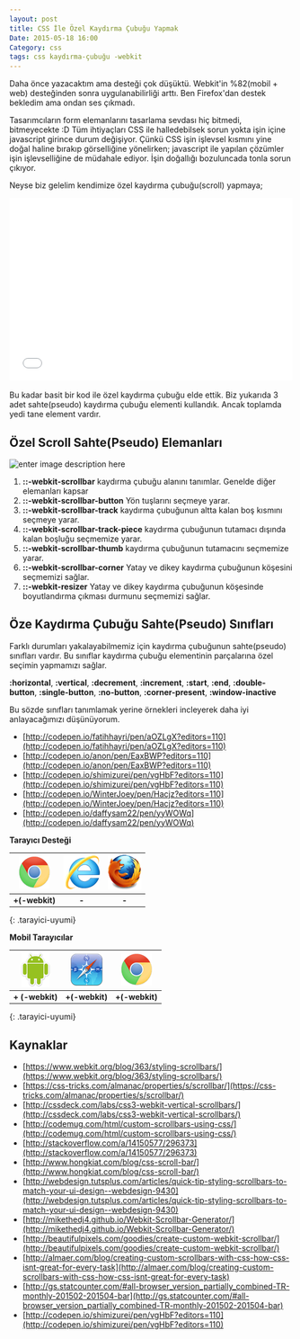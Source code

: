 ```yaml
---
layout: post
title: CSS İle Özel Kaydırma Çubuğu Yapmak
Date: 2015-05-18 16:00
Category: css
tags: css kaydırma-çubuğu -webkit
---
```


Daha önce yazacaktım ama desteği çok düşüktü. Webkit'in %82(mobil + web) desteğinden sonra uygulanabilirliği arttı. Ben Firefox'dan destek bekledim ama ondan ses çıkmadı. 

Tasarımcıların form elemanlarını tasarlama sevdası hiç bitmedi, bitmeyecekte :D Tüm ihtiyaçları CSS ile halledebilsek sorun yokta işin içine javascript girince durum değişiyor. Çünkü CSS işin işlevsel kısmını yine doğal haline bırakıp görselliğine yönelirken; javascript ile yapılan çözümler işin işlevselliğine de müdahale ediyor. İşin doğallığı bozuluncada tonla sorun çıkıyor.

Neyse biz gelelim kendimize özel kaydırma çubuğu(scroll) yapmaya;

<iframe height='325' scrolling='no' src='//codepen.io/fatihhayri/embed/JdYOMJ/?height=325&theme-id=13521' frameborder='no' allowtransparency='true' allowfullscreen='true' style='width: 100%;'>
</iframe>

Bu kadar basit bir kod ile özel kaydırma çubuğu elde ettik. Biz yukarıda 3 adet sahte(pseudo) kaydırma çubuğu elementi kullandık. Ancak toplamda yedi tane element vardır.

## Özel Scroll Sahte(Pseudo) Elemanları

![enter image description here](http://fatihhayrioglu.com/images/scrollbar_map_webkit.gif)

 1. **::-webkit-scrollbar** kaydırma çubuğu alanını tanımlar. Genelde diğer elemanları kapsar 
 2. **::-webkit-scrollbar-button** Yön tuşlarını seçmeye yarar.
 3. **::-webkit-scrollbar-track** kaydırma çubuğunun altta kalan boş kısmını seçmeye yarar.
 4. **::-webkit-scrollbar-track-piece** kaydırma çubuğunun tutamacı dışında kalan boşluğu seçmemize yarar.
 5. **::-webkit-scrollbar-thumb** kaydırma çubuğunun tutamacını seçmemize yarar.
 6. **::-webkit-scrollbar-corner** Yatay ve dikey kaydırma çubuğunun köşesini seçmemizi sağlar.
 7. **::-webkit-resizer** Yatay ve dikey kaydırma çubuğunun köşesinde boyutlandırma çıkması durmunu seçmemizi sağlar. 
 
## Öze Kaydırma Çubuğu Sahte(Pseudo) Sınıfları

Farklı durumları yakalayabilmemiz için kaydırma çubuğunun sahte(pseudo) sınıfları vardır. Bu sınıflar kaydırma çubuğu elementinin parçalarına özel seçimin yapmamızı sağlar.

**:horizontal**, **:vertical**, **:decrement**, **:increment**, **:start**, **:end**, **:double-button**, **:single-button**, **:no-button**, **:corner-present**, **:window-inactive**

Bu sözde sınıfları tanımlamak yerine örnekleri incleyerek daha iyi anlayacağımızı düşünüyorum. 

 - [http://codepen.io/fatihhayri/pen/aOZLgX?editors=110](http://codepen.io/fatihhayri/pen/aOZLgX?editors=110)
 - [http://codepen.io/anon/pen/EaxBWP?editors=110](http://codepen.io/anon/pen/EaxBWP?editors=110)
 - [http://codepen.io/shimizurei/pen/vgHbF?editors=110](http://codepen.io/shimizurei/pen/vgHbF?editors=110)
 - [http://codepen.io/WinterJoey/pen/Hacjz?editors=110](http://codepen.io/WinterJoey/pen/Hacjz?editors=110)
 - [http://codepen.io/daffysam22/pen/yyWOWq](http://codepen.io/daffysam22/pen/yyWOWq)


**Tarayıcı Desteği**

|![Chrome][chrome]|![explorer][explorer]|![Firefox][firefox]|
|:-----------------:|:---------------:|:-------------------:|
|**+(-webkit)**|**-**|**-**|
{: .tarayici-uyumi}

**Mobil Tarayıcılar**

|![Android][android] | ![Mobil Safari][msafari] | ![Chrome][chrome] |
|:------------------------:|:----------------------:|:-------------------:|
|**+ (-webkit)**|**+(-webkit)**|**+(-webkit)**|
{: .tarayici-uyumi}

## Kaynaklar

 - [https://www.webkit.org/blog/363/styling-scrollbars/](https://www.webkit.org/blog/363/styling-scrollbars/)
 - [https://css-tricks.com/almanac/properties/s/scrollbar/](https://css-tricks.com/almanac/properties/s/scrollbar/)
 - [http://cssdeck.com/labs/css3-webkit-vertical-scrollbars/](http://cssdeck.com/labs/css3-webkit-vertical-scrollbars/)
 - [http://codemug.com/html/custom-scrollbars-using-css/](http://codemug.com/html/custom-scrollbars-using-css/)
 - [http://stackoverflow.com/a/14150577/296373](http://stackoverflow.com/a/14150577/296373)
 - [http://www.hongkiat.com/blog/css-scroll-bar/](http://www.hongkiat.com/blog/css-scroll-bar/)
 - [http://webdesign.tutsplus.com/articles/quick-tip-styling-scrollbars-to-match-your-ui-design--webdesign-9430](http://webdesign.tutsplus.com/articles/quick-tip-styling-scrollbars-to-match-your-ui-design--webdesign-9430)
 - [http://mikethedj4.github.io/Webkit-Scrollbar-Generator/](http://mikethedj4.github.io/Webkit-Scrollbar-Generator/)
 - [http://beautifulpixels.com/goodies/create-custom-webkit-scrollbar/](http://beautifulpixels.com/goodies/create-custom-webkit-scrollbar/)
 - [http://almaer.com/blog/creating-custom-scrollbars-with-css-how-css-isnt-great-for-every-task](http://almaer.com/blog/creating-custom-scrollbars-with-css-how-css-isnt-great-for-every-task)
 - [http://gs.statcounter.com/#all-browser_version_partially_combined-TR-monthly-201502-201504-bar](http://gs.statcounter.com/#all-browser_version_partially_combined-TR-monthly-201502-201504-bar)
 - [http://codepen.io/shimizurei/pen/vgHbF?editors=110](http://codepen.io/shimizurei/pen/vgHbF?editors=110)


[firefox]: /images/ff.png
[chrome]: /images/ch.png
[explorer]: /images/ie.png
[msafari]:/images/sm.png
[android]:/images/an.png